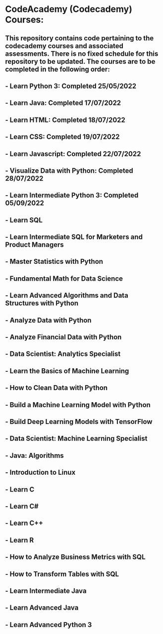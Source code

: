 # CodeAcademy (Codecademy) Courses:

## This repository contains code pertaining to the codecademy courses and associated assessments. There is no fixed schedule for this repository to be updated. The courses are to be completed in the following order:
## - Learn Python 3: Completed 25/05/2022
## - Learn Java: Completed 17/07/2022
## - Learn HTML: Completed 18/07/2022
## - Learn CSS: Completed 19/07/2022
## - Learn Javascript: Completed 22/07/2022
## - Visualize Data with Python: Completed 28/07/2022
## - Learn Intermediate Python 3: Completed 05/09/2022
## - Learn SQL
## - Learn Intermediate SQL for Marketers and Product Managers
## - Master Statistics with Python
## - Fundamental Math for Data Science
## - Learn Advanced Algorithms and Data Structures with Python
## - Analyze Data with Python
## - Analyze Financial Data with Python
## - Data Scientist: Analytics Specialist
## - Learn the Basics of Machine Learning
## - How to Clean Data with Python
## - Build a Machine Learning Model with Python
## - Build Deep Learning Models with TensorFlow
## - Data Scientist: Machine Learning Specialist
## - Java: Algorithms
## - Introduction to Linux
## - Learn C
## - Learn C#
## - Learn C++
## - Learn R
## - How to Analyze Business Metrics with SQL
## - How to Transform Tables with SQL
## - Learn Intermediate Java
## - Learn Advanced Java
## - Learn Advanced Python 3